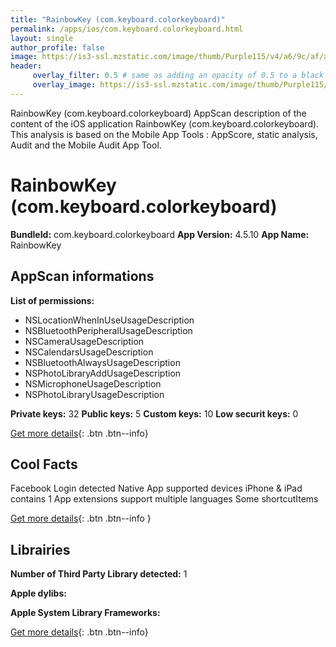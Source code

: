```yaml
---
title: "RainbowKey (com.keyboard.colorkeyboard)"
permalink: /apps/ios/com.keyboard.colorkeyboard.html
layout: single
author_profile: false
image: https://is3-ssl.mzstatic.com/image/thumb/Purple115/v4/a6/9c/af/a69cafed-ba2a-a4e9-089d-0a3f9037fbfb/AppIcon-1x_U007emarketing-0-7-0-0-sRGB-85-220.png/512x512bb.jpg
header: 
     overlay_filter: 0.5 # same as adding an opacity of 0.5 to a black background
     overlay_image: https://is3-ssl.mzstatic.com/image/thumb/Purple115/v4/a6/9c/af/a69cafed-ba2a-a4e9-089d-0a3f9037fbfb/AppIcon-1x_U007emarketing-0-7-0-0-sRGB-85-220.png/512x512bb.jpg
---
```

RainbowKey (com.keyboard.colorkeyboard) AppScan description of the content of the iOS application RainbowKey (com.keyboard.colorkeyboard). This analysis is based on the Mobile App Tools : AppScore, static analysis, Audit and the Mobile Audit App Tool.

# RainbowKey (com.keyboard.colorkeyboard)

**BundleId:** com.keyboard.colorkeyboard
**App Version:** 4.5.10
**App Name:** RainbowKey


## AppScan informations 

**List of permissions:** 
- NSLocationWhenInUseUsageDescription
- NSBluetoothPeripheralUsageDescription
- NSCameraUsageDescription
- NSCalendarsUsageDescription
- NSBluetoothAlwaysUsageDescription
- NSPhotoLibraryAddUsageDescription
- NSMicrophoneUsageDescription
- NSPhotoLibraryUsageDescription
  
  
**Private keys:** 32
**Public keys:** 5
**Custom keys:** 10
**Low securit keys:** 0
  
[Get more details](/pricing.html){: .btn .btn--info}

## Cool Facts

Facebook Login detected
Native App
supported devices iPhone & iPad
contains 1 App extensions
support multiple languages
Some shortcutItems 
  
[Get more details](/pricing.html){: .btn .btn--info }

## Librairies 
**Number of Third Party Library detected:** 1


**Apple dylibs:**


**Apple System Library Frameworks:**


  
[Get more details](/pricing.html){: .btn .btn--info}

